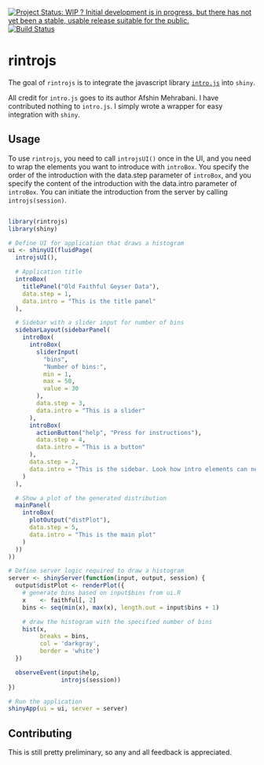 
[![Project Status: WIP ? Initial development is in progress, but there has not yet been a stable, usable release suitable for the public.](http://www.repostatus.org/badges/latest/wip.svg)](http://www.repostatus.org/#wip) [![Build Status](https://travis-ci.org/carlganz/rintrojs.svg?branch=master)](https://travis-ci.org/carlganz/rintrojs)

rintrojs
========

The goal of `rintrojs` is to integrate the javascript library [`intro.js`](http://introjs.com/) into `shiny`.

All credit for `intro.js` goes to its author Afshin Mehrabani. I have contributed nothing to `intro.js`. I simply wrote a wrapper for easy integration with `shiny`.

Usage
-----

To use `rintrojs`, you need to call `introjsUI()` once in the UI, and you need to wrap the elements you want to introduce with `introBox`. You specify the order of the introduction with the data.step parameter of `introBox`, and you specify the content of the introduction with the data.intro parameter of `introBox`. You can initiate the introduction from the server by calling `introjs(session)`.

``` r

library(rintrojs)
library(shiny)

# Define UI for application that draws a histogram
ui <- shinyUI(fluidPage(
  introjsUI(),

  # Application title
  introBox(
    titlePanel("Old Faithful Geyser Data"),
    data.step = 1,
    data.intro = "This is the title panel"
  ),

  # Sidebar with a slider input for number of bins
  sidebarLayout(sidebarPanel(
    introBox(
      introBox(
        sliderInput(
          "bins",
          "Number of bins:",
          min = 1,
          max = 50,
          value = 30
        ),
        data.step = 3,
        data.intro = "This is a slider"
      ),
      introBox(
        actionButton("help", "Press for instructions"),
        data.step = 4,
        data.intro = "This is a button"
      ),
      data.step = 2,
      data.intro = "This is the sidebar. Look how intro elements can nest"
    )
  ),

  # Show a plot of the generated distribution
  mainPanel(
    introBox(
      plotOutput("distPlot"),
      data.step = 5,
      data.intro = "This is the main plot"
    )
  ))
))

# Define server logic required to draw a histogram
server <- shinyServer(function(input, output, session) {
  output$distPlot <- renderPlot({
    # generate bins based on input$bins from ui.R
    x    <- faithful[, 2]
    bins <- seq(min(x), max(x), length.out = input$bins + 1)

    # draw the histogram with the specified number of bins
    hist(x,
         breaks = bins,
         col = 'darkgray',
         border = 'white')
  })

  observeEvent(input$help,
               introjs(session))
})

# Run the application
shinyApp(ui = ui, server = server)
```

Contributing
------------

This is still pretty preliminary, so any and all feedback is appreciated.
